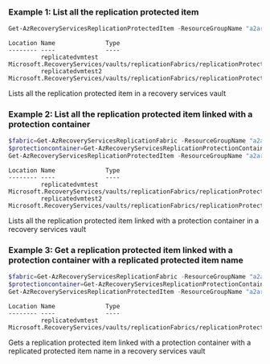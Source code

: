 ### Example 1: List all the replication protected item
```powershell
Get-AzRecoveryServicesReplicationProtectedItem -ResourceGroupName "a2arecoveryrg" -ResourceName "a2arecoveryvault"
```

```output
Location Name              Type
-------- ----              ----
         replicatedvmtest  Microsoft.RecoveryServices/vaults/replicationFabrics/replicationProtectionContainers/replicationProtectedItems
         replicatedvmtest2 Microsoft.RecoveryServices/vaults/replicationFabrics/replicationProtectionContainers/replicationProtectedItems
```

Lists all the replication protected item in a recovery services vault

### Example 2: List all the replication protected item linked with a protection container
```powershell
$fabric=Get-AzRecoveryServicesReplicationFabric -ResourceGroupName "a2arecoveryrg" -ResourceName "a2arecoveryvault" -FabricName "A2Ademo-EastUS"
$protectioncontainer=Get-AzRecoveryServicesReplicationProtectionContainer -ResourceGroupName "a2arecoveryrg" -ResourceName "a2arecoveryvault" -Fabric $fabric -ProtectionContainer "A2AEastUSProtectionContainer"
Get-AzRecoveryServicesReplicationProtectedItem -ResourceGroupName "a2arecoveryrg" -ResourceName "a2arecoveryvault" -ProtectionContainer $protectioncontainer
```

```output
Location Name              Type
-------- ----              ----
         replicatedvmtest  Microsoft.RecoveryServices/vaults/replicationFabrics/replicationProtectionContainers/replicationProtectedItems
         replicatedvmtest2 Microsoft.RecoveryServices/vaults/replicationFabrics/replicationProtectionContainers/replicationProtectedItems
```

Lists all the replication protected item linked with a protection container in a recovery services vault

### Example 3: Get a replication protected item linked with a protection container with a replicated protected item name
```powershell
$fabric=Get-AzRecoveryServicesReplicationFabric -ResourceGroupName "a2arecoveryrg" -ResourceName "a2arecoveryvault" -FabricName "A2Ademo-EastUS"
$protectioncontainer=Get-AzRecoveryServicesReplicationProtectionContainer -ResourceGroupName "a2arecoveryrg" -ResourceName "a2arecoveryvault" -Fabric $fabric -ProtectionContainer "A2AEastUSProtectionContainer"
Get-AzRecoveryServicesReplicationProtectedItem -ResourceGroupName "a2arecoveryrg" -ResourceName "a2arecoveryvault" -ProtectionContainer $protectioncontainer -ReplicatedProtectedItemName "replicatedvmtest"
```

```output
Location Name              Type
-------- ----              ----
         replicatedvmtest  Microsoft.RecoveryServices/vaults/replicationFabrics/replicationProtectionContainers/replicationProtectedItems
```

Gets a replication protected item linked with a protection container with a replicated protected item name in a recovery services vault